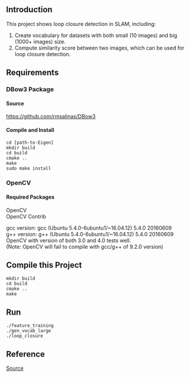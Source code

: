 ## Introduction
This project shows loop closure detection in SLAM, including:  
1. Create vocabulary for datasets with both small (10 images) and big (1000+ images) size.
2. Compute similarity score between two images, which can be used for loop closure detection.

## Requirements

### DBow3 Package
#### Source
https://github.com/rmsalinas/DBow3

#### Compile and Install
```
cd [path-to-Eigen]
mkdir build
cd build
cmake ..
make 
sudo make install 
```

### OpenCV
#### Required Packages
OpenCV  
OpenCV Contrib

gcc version: gcc (Ubuntu 5.4.0-6ubuntu1/~16.04.12) 5.4.0 20160609   
g++ version: g++ (Ubuntu 5.4.0-6ubuntu1/~16.04.12) 5.4.0 20160609  
OpenCV with version of both 3.0 and 4.0 tests well.   
(Note: OpenCV will fail to compile with gcc/g++ of 9.2.0 version)

## Compile this Project
```
mkdir build
cd build
cmake ..
make 
```

## Run
```
./feature_training  
./gen_vocab_large  
./loop_closure  
```


## Reference
[Source](https://github.com/HugoNip/slambook2/tree/master/ch11)
